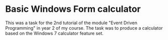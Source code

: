 # Basic Windows Form calculator
This was a task for the 2nd tutorial of the module "Event Driven Programming" in year 2 of my course. The task was to produce a calculator based on the Windows 7 calculator feature set.
